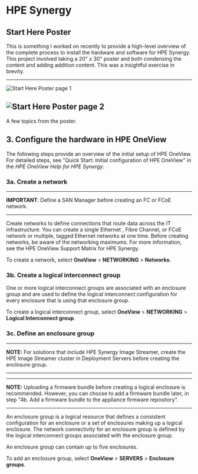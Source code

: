 # HPE Synergy

## Start Here Poster

This is something I worked on recently to provide a high-level overview of the complete process to install the hardware and software for HPE Synergy. This project involved taking a 20" x 30" poster and both condensing the content and adding addition content. This was a insightful exercise in brevity. 

------
![Start Here Poster page 1](https://chriskpeterson.github.io/vuepress2/public/starthereposter1.PNG)

![Start Here Poster page 2](https://chriskpeterson.github.io/vuepress2/public/starthereposter2.PNG)
------

A few topics from the poster.

## 3. Configure the hardware in HPE OneView

The following steps provide an overview of the initial setup of HPE OneView.
For detailed steps, see "Quick Start: Initial configuration of HPE OneView" in the *HPE OneView Help for HPE Synergy*.

### 3a. Create a network

------

**IMPORTANT**: Define a SAN Manager before creating an FC or FCoE network.

------

Create networks to define connections that route data across the IT infrastructure. You can create a single Ethernet , Fibre Channel, or FCoE network or multiple, tagged Ethernet networks at one time.
Before creating networks, be aware of the networking maximums. For more information, see the HPE OneView Support Matrix for HPE Synergy.

To create a network, select **OneView** > **NETWORKING** > **Networks**.



### 3b. Create a logical interconnect group

One or more logical interconnect groups are associated with an enclosure group and are used to define the logical interconnect configuration for every enclosure that is using that enclosure group.

To create a logical interconnect group, select **OneView** >
**NETWORKING** > **Logical Interconnect group**.



### 3c. Define an enclosure group

------

**NOTE:** For solutions that include HPE Synergy Image Streamer, create the HPE Image Streamer cluster in Deployment Servers before creating the enclosure group.

------

------

**NOTE:** Uploading a firmware bundle before creating a logical enclosure is recommended. However, you can choose to add a firmware bundle later, in step "4b. Add a firmware bundle to the appliance firmware repository".

------

An enclosure group is a logical resource that defines a consistent configuration for an enclosure or a set of enclosures making up a logical enclosure. The network connectivity for an enclosure group is defined by the logical interconnect groups associated with the enclosure group.

An enclosure group can contain up to five enclosures.

To add an enclosure group, select **OneView** > **SERVERS** > **Enclosure**
**groups**.